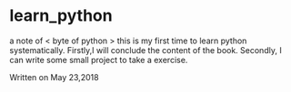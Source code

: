 # learn_python
a note of < byte of python >
this is my first time to learn python systematically.
Firstly,I will conclude the content of the book.
Secondly, I can write some small project to take a exercise.

Written on May 23,2018